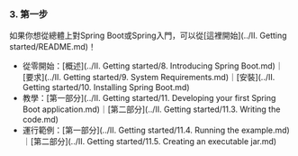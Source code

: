 ### 3. 第一步

如果你想從總體上對Spring Boot或Spring入門，可以從[這裡開始](../II. Getting started/README.md)！

- 從零開始：[概述](../II. Getting started/8. Introducing Spring Boot.md)｜[要求](../II. Getting started/9. System Requirements.md)｜[安裝](../II. Getting started/10. Installing Spring Boot.md)
- 教學：[第一部分](../II. Getting started/11. Developing your first Spring Boot application.md)｜[第二部分](../II. Getting started/11.3. Writing the code.md)
- 運行範例：[第一部分](../II. Getting started/11.4. Running the example.md)｜[第二部分](../II. Getting started/11.5. Creating an executable jar.md)
